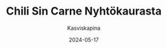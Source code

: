---
title: "Chili Sin Carne Nyhtö­kaurasta"
image: "https://vegaanibotti.lauravuo.me/2024/05/2024-05-17_small.png"
date: 2024-05-17
receipt_url: "https://kasviskapina.fi/reseptit/chili-sin-carne-nyhtokaurasta"
author: "Kasviskapina"
---